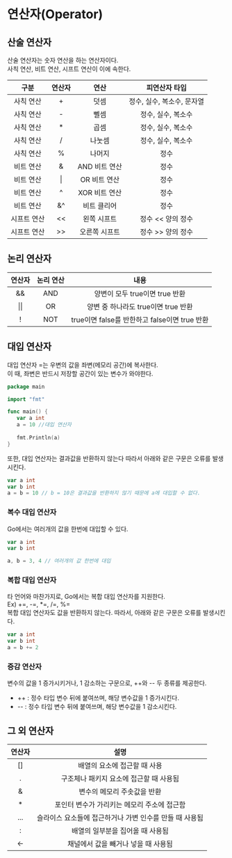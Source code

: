 # 연산자(Operator)

## 산술 연산자
산술 연산자는 숫자 연산을 하는 연산자이다.  
사칙 연산, 비트 연산, 시프트 연산이 이에 속한다.

|   구분   |  연산자   |    연산     |         피연산자 타입          |
|:------:|:------:|:---------:|:------------------------:|
| 사칙 연산  |   +    |    덧셈     |     정수, 실수, 복소수, 문자열     | 
| 사칙 연산  |   -    |    뻴셈     |       정수, 실수, 복소수        |
| 사칙 연산  |   *    |    곱셈     |       정수, 실수, 복소수        |
| 사칙 연산  |   /    |    나눗셈    |       정수, 실수, 복소수        |
| 사칙 연산  |   %    |    나머지    |            정수            |
| 비트 연산  |   &    | AND 비트 연산 |            정수            |
| 비트 연산  | &#124; | OR 비트 연산  |            정수            |
| 비트 연산  |   ^    | XOR 비트 연산 |            정수            |
| 비트 연산  |   &^   |  비트 클리어   |            정수            |
| 시프트 연산 |   <<   |  왼쪽 시프트   |       정수 << 양의 정수        |
| 시프트 연산 | &#62;&#62;  |  오른쪽 시프트  | 정수 &#62;&#62; 양의 정수 |

## 논리 연산자
|     연산자      | 논리 연산 |                  내용                  |
|:------------:|:-----:|:------------------------------------:|
|      &&      |  AND  |        양변이 모두 true이면 true 반환         |
| &#124;&#124; |  OR   |       양변 중 하나라도 true이면 true 반환       |
|      !       |  NOT  |  true이면 false를 반한하고 false이면 true 반환  |

## 대입 연산자
대입 연산자 =는 우변의 값을 좌변(메모리 공간)에 복사한다.  
이 때, 좌변은 반드시 저장할 공간이 있는 변수가 와야한다.

 ```Go
package main

import "fmt"

func main() {
	var a int
	a = 10 //대입 연산자
	
	fmt.Println(a)
}
  ```

또한, 대입 연산자는 결과값을 반환하지 않는다 따라서 아래와 같은 구문은 오류를 발생시킨다.
 ```Go
var a int
var b int
a = b = 10 // b = 10은 결과값을 반환하지 않기 때문에 a에 대입할 수 없다.
  ```

### 복수 대입 연산자
Go에서는 여러개의 값을 한번에 대입할 수 있다.
 ```Go
var a int
var b int

a, b = 3, 4 // 여러개의 값 한번에 대입
 ```

### 복합 대입 연산자
타 언어와 마찬가지로, Go에서는 복합 대입 연산자를 지원한다.  
Ex) +=, -=, *=, /=, %=  
복합 대입 연산자도 값을 반환하지 않는다. 따라서, 아래와 같은 구문은 오류를 발생시킨다.  
 ```Go
var a int
var b int
a = b += 2
  ```

### 증감 연산자
변수의 값을 1 증가시키거나, 1 감소하는 구문으로, ++와 -- 두 종류를 제공한다.  
- ++ : 정수 타입 변수 뒤에 붙여쓰며, 해당 변수값을 1 증가시킨다.
- -- : 정수 타입 변수 뒤에 붙여쓰며, 해당 변수값을 1 감소시킨다.

## 그 외 연산자
|  연산자   |               설명                |
|:------:|:-------------------------------:|
|   []   |        배열의 요소에 접근할 때 사용         |
|   .    |     구조체나 패키지 요소에 접근할 때 사용됨      |
|   &    |         변수의 메모리 주솟값을 반환         |
|   *    |    포인터 변수가 가리키는 메모리 주소에 접근함     |
|  ...   | 슬라이스 요소들에 접근하거나 가변 인수를 만들 때 사용됨 |
|   :    |       배열의 일부분을 집어올 때 사용됨        |
|   <-   |      채널에서 값을 빼거나 넣을 때 사용됨       |


